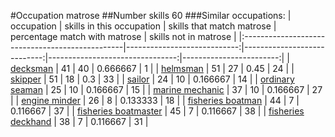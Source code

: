 #Occupation matrose
##Number skills 60
###Similar occupations:
| occupation                                      |   skills in this occupation |   skills that match matrose |   percentage match with matrose |   skills not in matrose |
|:------------------------------------------------|----------------------------:|----------------------------:|--------------------------------:|------------------------:|
| [decksman](decksman.md)                         |                          41 |                          40 |                        0.666667 |                       1 |
| [helmsman](helmsman.md)                         |                          51 |                          27 |                        0.45     |                      24 |
| [skipper](skipper.md)                           |                          51 |                          18 |                        0.3      |                      33 |
| [sailor](sailor.md)                             |                          24 |                          10 |                        0.166667 |                      14 |
| [ordinary seaman](ordinary_seaman.md)           |                          25 |                          10 |                        0.166667 |                      15 |
| [marine mechanic](marine_mechanic.md)           |                          37 |                          10 |                        0.166667 |                      27 |
| [engine minder](engine_minder.md)               |                          26 |                           8 |                        0.133333 |                      18 |
| [fisheries boatman](fisheries_boatman.md)       |                          44 |                           7 |                        0.116667 |                      37 |
| [fisheries boatmaster](fisheries_boatmaster.md) |                          45 |                           7 |                        0.116667 |                      38 |
| [fisheries deckhand](fisheries_deckhand.md)     |                          38 |                           7 |                        0.116667 |                      31 |
